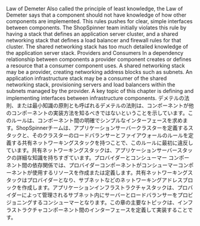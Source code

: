 Law of Demeter Also called the principle of least knowledge, the Law of Demeter says that a component should not have knowledge of how other components are implemented. This rules pushes for clear, simple interfaces between components. The ShopSpinner team initially violates this rule by having a stack that defines an application server cluster, and a shared networking stack that defines a load balancer and firewall rules for that cluster. The shared networking stack has too much detailed knowledge of the application server stack. Providers and Consumers In a dependency relationship between components a provider component creates or defines a resource that a consumer component uses. A shared networking stack may be a provider, creating networking address blocks such as subnets. An application infrastructure stack may be a consumer of the shared networking stack, provisioning servers and load balancers within the subnets managed by the provider. A key topic of this chapter is defining and implementing interfaces between infrastructure components.
デメテルの法則、または最小知識の原則とも呼ばれるデメテルの法則は、コンポーネントが他のコンポーネントの実装方法を知るべきではないということを示しています。このルールは、コンポーネント間の明確でシンプルなインターフェースを求めます。ShopSpinnerチームは、アプリケーションサーバークラスターを定義するスタックと、そのクラスターのロードバランサーとファイアウォールのルールを定義する共有ネットワーキングスタックを持つことで、このルールに最初に違反しています。共有ネットワーキングスタックは、アプリケーションサーバースタックの詳細な知識を持ちすぎています。プロバイダーとコンシューマー コンポーネント間の依存関係では、プロバイダーコンポーネントがコンシューマーコンポーネントが使用するリソースを作成または定義します。共有ネットワーキングスタックはプロバイダーとなり、サブネットなどのネットワーキングアドレスブロックを作成します。アプリケーションインフラストラクチャスタックは、プロバイダーによって管理されるサブネット内にサーバーとロードバランサーをプロビジョニングするコンシューマーとなります。この章の主要なトピックは、インフラストラクチャコンポーネント間のインターフェースを定義して実装することです。